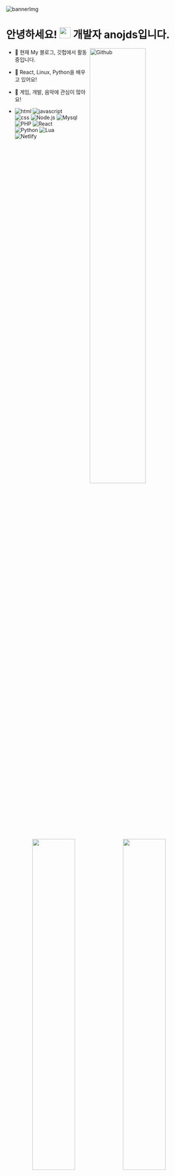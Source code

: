 ![bannerImg](header.png)

<h1>안녕하세요! <img src = "https://raw.githubusercontent.com/MartinHeinz/MartinHeinz/master/wave.gif" width = 30px> 개발자 anojds입니다.</h1>

<img width="55%" align="right" alt="Github" src="https://raw.githubusercontent.com/onimur/.github/master/.resources/git-header.svg" />

- 🔭 현재 My 블로그, 깃헙에서 활동 중입니다.

- 🌱 React, Linux, Python을 배우고 있어요!

- 👀 게임, 개발, 음악에 관심이 많아요!

- ![html](https://img.shields.io/badge/HTML-E34F26?style=flat-square&logo=HTML5&logoColor=white)
![javascript](https://img.shields.io/badge/JavaScript-F7DF1E?style=flat-square&logo=Javascript&logoColor=white)  
![css](https://img.shields.io/badge/CSS-1572B6?style=flat-square&logo=CSS3&logoColor=white)
![Node.js](https://img.shields.io/badge/Node.js-339933?style=flat-square&logo=Node.js&logoColor=white)
![Mysql](https://img.shields.io/badge/Mysql-347deb?style=flat-square&logo=Mysql&logoColor=white)<br>
![PHP](https://img.shields.io/badge/PHP-777BB4?style=flat-square&logo=PHP&logoColor=white)
![React](https://img.shields.io/badge/React-61DAFB?style=flat-square&logo=React&logoColor=white)  
![Python](https://img.shields.io/badge/Python-3776AB?style=flat-square&logo=Python&logoColor=white)
![Lua](https://img.shields.io/badge/Lua-2C2D72?style=flat-square&logo=Lua&logoColor=white)  
![Netlify](https://img.shields.io/badge/Netlify-00C7B7?style=flat-square&logo=Netlify&logoColor=white)

<p align="center">
<img src="https://github-readme-stats.vercel.app/api?username=anojds&theme=gotham&show_icons=true&count_private=true&hide_border=true"  width="48%"/>
<img src="https://github-readme-streak-stats.herokuapp.com?user=anojds&theme=gotham&hide_border=true&date_format=M%20j%5B%2C%20Y%5D"  width="48%"/>
</p>

<img src="colored.png"  width="100%"/>

<p align="center">
<img src="https://activity-graph.herokuapp.com/graph?username=anojds&theme=react-dark&hide_border=true&hide_title=false&area=true&custom_title=Total%20contribution%20graph%20in%20all%20repo" width="95%">
</p>

<p align="center">

<img src="https://github-readme-stats.vercel.app/api/top-langs/?username=anojds" width="30%"/>
<img src="https://github-profile-trophy.vercel.app/?username=anojds&theme=onestar&no-frame=true&column=4&row=3"  width="65%"/>
</p>

<p align="center">
<img src="https://github-profile-summary-cards.vercel.app/api/cards/productive-time?username=anojds&theme=github_dark&utcOffset=4"  width="31%" />
<img src="https://github-profile-summary-cards.vercel.app/api/cards/profile-details?username=anojds&theme=github_dark&hide_border=true"  width="64%"/>
</p>

<p align="center">
<img src="http://mazassumnida.wtf/api/generate_badge?boj=anojds" width="35%" />
<p>

<img src="./colored.png"  width="100%"/>

  
# 😄 소셜
<a href="https://twitter.com/anojds"><img src="https://img.shields.io/badge/Twitter-1DA1F2?style=flat-square&logo=Twitter&logoColor=white"/></a>
<br/>

<p align="center">
<img src="https://hits.seeyoufarm.com/api/count/incr/badge.svg?url=https%3A%2F%2Fgithub.com%2Fanojds&count_bg=%2379C83D&title_bg=%23555555&icon=&icon_color=%23E7E7E7&title=hits&edge_flat=false">
</p>
